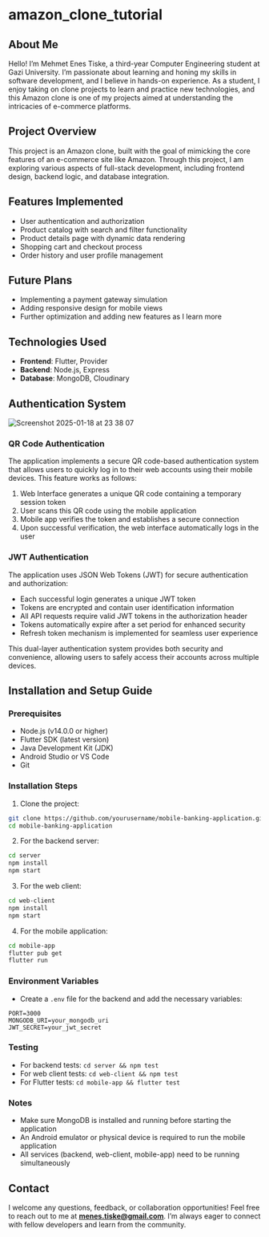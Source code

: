 # amazon_clone_tutorial

## About Me

Hello! I’m Mehmet Enes Tiske, a third-year Computer Engineering student at Gazi University. I’m passionate about learning and honing my skills in software development, and I believe in hands-on experience. As a student, I enjoy taking on clone projects to learn and practice new technologies, and this Amazon clone is one of my projects aimed at understanding the intricacies of e-commerce platforms.

## Project Overview

This project is an Amazon clone, built with the goal of mimicking the core features of an e-commerce site like Amazon. Through this project, I am exploring various aspects of full-stack development, including frontend design, backend logic, and database integration.

## Features Implemented

- User authentication and authorization
- Product catalog with search and filter functionality
- Product details page with dynamic data rendering
- Shopping cart and checkout process
- Order history and user profile management

## Future Plans

- Implementing a payment gateway simulation
- Adding responsive design for mobile views
- Further optimization and adding new features as I learn more

## Technologies Used

- **Frontend**: Flutter, Provider
- **Backend**: Node.js, Express
- **Database**: MongoDB, Cloudinary

## Authentication System

![Screenshot 2025-01-18 at 23 38 07](https://github.com/user-attachments/assets/aa672b80-e3ef-4a43-bd74-031b9c96c4c1)

### QR Code Authentication
The application implements a secure QR code-based authentication system that allows users to quickly log in to their web accounts using their mobile devices. This feature works as follows:

1. Web Interface generates a unique QR code containing a temporary session token
2. User scans this QR code using the mobile application
3. Mobile app verifies the token and establishes a secure connection
4. Upon successful verification, the web interface automatically logs in the user

### JWT Authentication
The application uses JSON Web Tokens (JWT) for secure authentication and authorization:

- Each successful login generates a unique JWT token
- Tokens are encrypted and contain user identification information
- All API requests require valid JWT tokens in the authorization header
- Tokens automatically expire after a set period for enhanced security
- Refresh token mechanism is implemented for seamless user experience

This dual-layer authentication system provides both security and convenience, allowing users to safely access their accounts across multiple devices.

## Installation and Setup Guide

### Prerequisites
- Node.js (v14.0.0 or higher)
- Flutter SDK (latest version)
- Java Development Kit (JDK)
- Android Studio or VS Code
- Git

### Installation Steps

1. Clone the project:
```bash
git clone https://github.com/yourusername/mobile-banking-application.git
cd mobile-banking-application
```

2. For the backend server:
```bash
cd server
npm install
npm start
```

3. For the web client:
```bash
cd web-client
npm install
npm start
```

4. For the mobile application:
```bash
cd mobile-app
flutter pub get
flutter run
```

### Environment Variables
- Create a `.env` file for the backend and add the necessary variables:
```
PORT=3000
MONGODB_URI=your_mongodb_uri
JWT_SECRET=your_jwt_secret
```

### Testing
- For backend tests: `cd server && npm test`
- For web client tests: `cd web-client && npm test`
- For Flutter tests: `cd mobile-app && flutter test`

### Notes
- Make sure MongoDB is installed and running before starting the application
- An Android emulator or physical device is required to run the mobile application
- All services (backend, web-client, mobile-app) need to be running simultaneously

## Contact

I welcome any questions, feedback, or collaboration opportunities! Feel free to reach out to me at **menes.tiske@gmail.com**. I’m always eager to connect with fellow developers and learn from the community.

